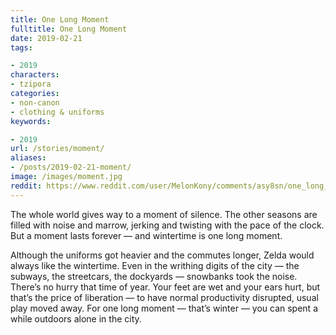 ```yaml
---
title: One Long Moment
fulltitle: One Long Moment
date: 2019-02-21
tags:

- 2019
characters:
- tzipora
categories:
- non-canon
- clothing & uniforms
keywords:

- 2019
url: /stories/moment/
aliases:
- /posts/2019-02-21-moment/
image: /images/moment.jpg
reddit: https://www.reddit.com/user/MelonKony/comments/asy8sn/one_long_moment/
---
```

The whole world gives way to a moment of silence. The other seasons are filled with noise and marrow, jerking and twisting with the pace of the clock. But a moment lasts forever — and wintertime is one long moment.

Although the uniforms got heavier and the commutes longer, Zelda would always like the wintertime. Even in the writhing digits of the city — the subways, the streetcars, the dockyards — snowbanks took the noise. There’s no hurry that time of year. Your feet are wet and your ears hurt, but that’s the price of liberation — to have normal productivity disrupted, usual play moved away. For one long moment — that’s winter — you can spent a while outdoors alone in the city.
